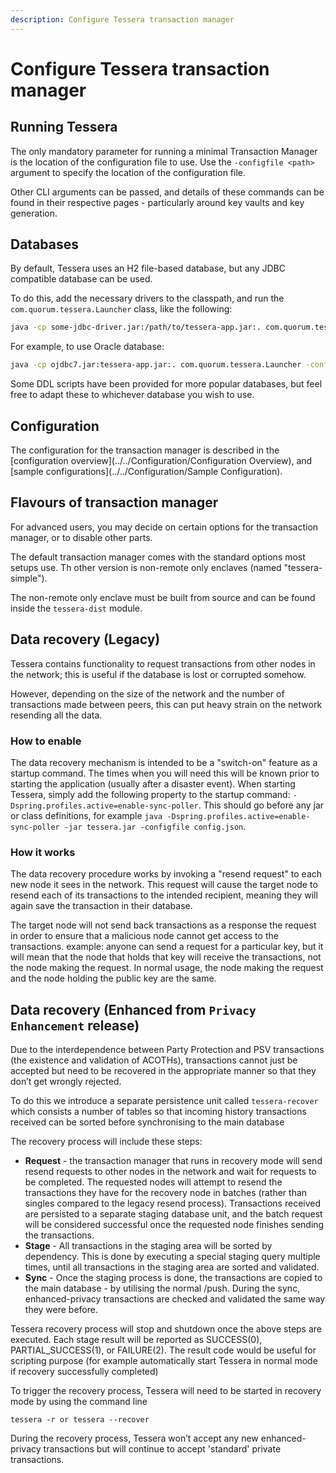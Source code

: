 ```yaml
---
description: Configure Tessera transaction manager
---
```


# Configure Tessera transaction manager

## Running Tessera

The only mandatory parameter for running a minimal Transaction Manager is the location of the configuration file to use.
Use the `-configfile <path>` argument to specify the location of the configuration file.

Other CLI arguments can be passed, and details of these commands can be found in their respective pages - particularly around key vaults and key generation.

## Databases

By default, Tessera uses an H2 file-based database, but any JDBC compatible database can be used.

To do this, add the necessary drivers to the classpath, and run the `com.quorum.tessera.Launcher` class, like the following:

```bash
java -cp some-jdbc-driver.jar:/path/to/tessera-app.jar:. com.quorum.tessera.Launcher
```

For example, to use Oracle database:

```bash
java -cp ojdbc7.jar:tessera-app.jar:. com.quorum.tessera.Launcher -configfile config.json
```

Some DDL scripts have been provided for more popular databases, but feel free to adapt these to whichever database you wish to use.

## Configuration

The configuration for the transaction manager is described in the [configuration overview](../../Configuration/Configuration Overview), and [sample configurations](../../Configuration/Sample Configuration).

## Flavours of transaction manager

For advanced users, you may decide on certain options for the transaction manager, or to disable other parts.

The default transaction manager comes with the standard options most setups use. Th other version
is non-remote only enclaves (named "tessera-simple"). 

The non-remote only enclave must be built from source and can be found inside the `tessera-dist` module.

## Data recovery (Legacy)

Tessera contains functionality to request transactions from other nodes in the network; this is useful if the database is lost or corrupted somehow.

However, depending on the size of the network and the number of transactions made between peers, this can put heavy strain on the network resending all the data.

### How to enable

The data recovery mechanism is intended to be a "switch-on" feature as a startup command. The times when you will need this will be known prior to starting the application (usually after a disaster event). When starting Tessera, simply add the following property to the startup command: `-Dspring.profiles.active=enable-sync-poller`. This should go before any jar or class definitions, for example `java -Dspring.profiles.active=enable-sync-poller -jar tessera.jar -configfile config.json`.

### How it works

The data recovery procedure works by invoking a "resend request" to each new node it sees in the network. This request will cause the target node to resend each of its transactions to the intended recipient, meaning they will again save the transaction in their database.

The target node will not send back transactions as a response the request in order to ensure that a malicious node cannot get access to the transactions. example: anyone can send a request for a particular key, but it will mean that the node that holds that key will receive the transactions, not the node making the request. In normal usage, the node making the request and the node holding the public key are the same.

## Data recovery (Enhanced from `Privacy Enhancement` release)

Due to the interdependence between Party Protection and PSV transactions (the existence and validation of ACOTHs), transactions cannot just be accepted but need to be recovered in the appropriate manner so that they don’t get wrongly rejected.

To do this we introduce a separate persistence unit called `tessera-recover` which consists a number of tables so that incoming history transactions received can be sorted before synchronising to the main database

The recovery process will include these steps:

- **Request** - the transaction manager that runs in recovery mode will send resend requests to other nodes in the network and wait for requests to be completed. The requested nodes will attempt to resend the transactions they have for the recovery node in batches (rather than singles compared to the legacy resend process). Transactions received are persisted to a separate staging database unit, and the batch request will be considered successful once the requested node finishes sending the transactions.
- **Stage** - All transactions in the staging area will be sorted by dependency. This is done by executing a special staging query multiple times, until all transactions in the staging area are sorted and validated.
- **Sync** - Once the staging process is done, the transactions are copied to the main database - by utilising the normal /push. During the sync, enhanced-privacy transactions are checked and validated the same way they were before.

Tessera recovery process will stop and shutdown once the above steps are executed. Each stage result will be reported as SUCCESS(0), PARTIAL_SUCCESS(1), or FAILURE(2). The result code would be useful for scripting purpose (for example automatically start Tessera in normal mode if recovery successfully completed)

To trigger the recovery process, Tessera will need to be started in recovery mode by using the command line

    tessera -r or tessera --recover

 During the recovery process, Tessera won’t accept any new enhanced-privacy transactions but will continue to accept 'standard' private transactions.
